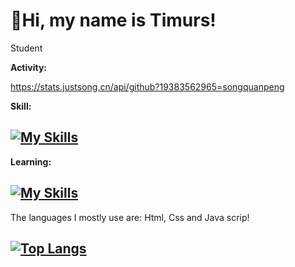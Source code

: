# 👋Hi, my name is Timurs!
<p>Student</p>

**Activity:**

https://stats.justsong.cn/api/github?19383562965=songquanpeng

**Skill:**

## [![My Skills](https://skillicons.dev/icons?i=html,css)](https://skillicons.dev)

**Learning:**

## [![My Skills](https://skillicons.dev/icons?i=js,py)](https://skillicons.dev)

The languages I mostly use are: Html, Css and Java scrip!
## [![Top Langs](https://github-readme-stats.vercel.app/api/top-langs/?username=19383562965)](https://github.com/19383562965/github-readme-stats)

